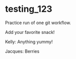 # testing_123
Practice run of one git workflow.

Add your favorite snack!

Kelly: Anything yummy!

Jacques: Berries